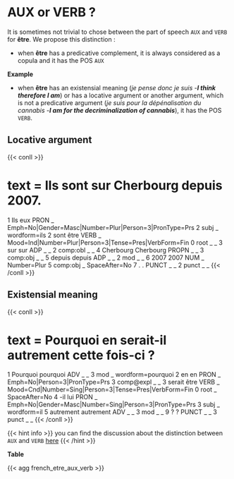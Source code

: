 # AUX or VERB ?

It is sometimes not trivial to chose between the part of speech `AUX` and `VERB` for **être**. We propose this distinction : 
- when **être** has a predicative complement, it is always considered as a copula and it has the POS `AUX` 

**Example**


- when **être** has an existensial meaning (*je pense donc je suis* -***I think therefore I am***) or has a locative argument or another argument, which is not a predicative argument (*je suis pour la dépénalisation du cannabis* -***I am for the decriminalization of cannabis***), it has the POS `VERB`.

## Locative argument

{{< conll >}}
# text = Ils sont sur Cherbourg depuis 2007.
1	Ils	eux	PRON	_	Emph=No|Gender=Masc|Number=Plur|Person=3|PronType=Prs	2	subj	_	wordform=ils
2	sont	être	VERB	_	Mood=Ind|Number=Plur|Person=3|Tense=Pres|VerbForm=Fin	0	root	_	_
3	sur	sur	ADP	_	_	2	comp:obl	_	_
4	Cherbourg	Cherbourg	PROPN	_	_	3	comp:obj	_	_
5	depuis	depuis	ADP	_	_	2	mod	_	_
6	2007	2007	NUM	_	Number=Plur	5	comp:obj	_	SpaceAfter=No
7	.	.	PUNCT	_	_	2	punct	_	_
{{< /conll >}}

## Existensial meaning

{{< conll >}}
# text = Pourquoi en serait-il autrement cette fois-ci ?
1	Pourquoi	pourquoi	ADV	_	_	3	mod	_	wordform=pourquoi
2	en	en	PRON	_	Emph=No|Person=3|PronType=Prs	3	comp@expl	_	_
3	serait	être	VERB	_	Mood=Cnd|Number=Sing|Person=3|Tense=Pres|VerbForm=Fin	0	root	_	SpaceAfter=No
4	-il	lui	PRON	_	Emph=No|Gender=Masc|Number=Sing|Person=3|PronType=Prs	3	subj	_	wordform=il
5	autrement	autrement	ADV	_	_	3	mod	_	_
9	?	?	PUNCT	_	_	3	punct	_	_
{{< /conll >}}

{{< hint info >}}
you can find the discussion about the distinction between `AUX` and `VERB` [here](https://github.com/surfacesyntacticud/guidelines/issues/11)
{{< /hint >}}

**Table**

{{< agg french_etre_aux_verb >}}
